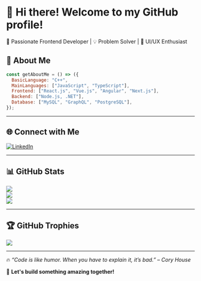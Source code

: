 # 👋 Hi there! Welcome to my GitHub profile!  

🚀 Passionate Frontend Developer | 💡 Problem Solver | 🎨 UI/UX Enthusiast  

## 💫 About Me  

```javascript
const getAboutMe = () => ({
  BasicLanguage: "C++",
  MainLanguages: ["JavaScript", "TypeScript"],
  Frontend: ["React.js", "Vue.js", "Angular", "Next.js"],
  Backend: ["Node.js, .NET"],
  Database: ["MySQL", "GraphQL", "PostgreSQL"],
});
```

---

## 🌐 Connect with Me  
[![LinkedIn](https://img.shields.io/badge/LinkedIn-%230077B5.svg?logo=linkedin&logoColor=white)](https://www.linkedin.com/in/vandong-dev/)  

---

## 📊 GitHub Stats  

![](https://github-readme-stats.vercel.app/api?username=dongpham2&theme=radical&hide_border=false&include_all_commits=false&count_private=false)  
![](https://github-readme-streak-stats.herokuapp.com/?user=dongpham2&theme=radical&hide_border=false)  
![](https://github-readme-stats.vercel.app/api/top-langs/?username=dongpham2&theme=radical&hide_border=false&include_all_commits=false&count_private=false&layout=compact)  

---

## 🏆 GitHub Trophies  

![](https://github-trophies.vercel.app/?username=dongpham2&theme=radical&no-frame=false&no-bg=false&margin-w=4)  

---

🔥 *“Code is like humor. When you have to explain it, it’s bad.” – Cory House*  

🚀 **Let's build something amazing together!**  
